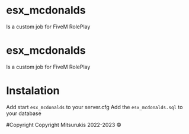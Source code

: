 # esx_mcdonalds
Is a custom job for FiveM RolePlay
# esx_mcdonalds
Is a custom job for FiveM RolePlay

# Instalation
Add start ```esx_mcdonalds``` to your server.cfg
Add the ```esx_mcdonalds.sql``` to your database

#Copyright
Copyright Mitsurukis 2022-2023 ©️
